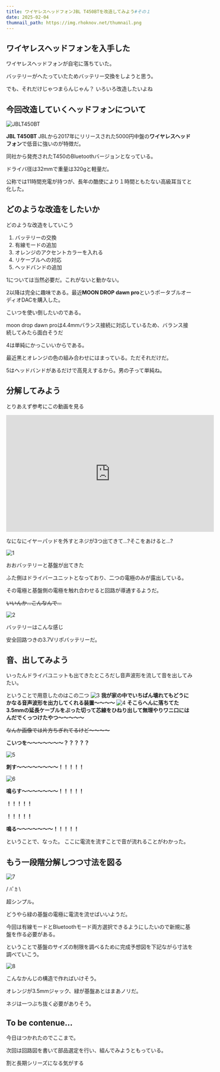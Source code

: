 ```yaml
---
title: ワイヤレスヘッドフォンJBL T450BTを改造してみよう#その１
date: 2025-02-04
thumnail_path: https://img.rhoknov.net/thumnail.png
---
```


## ワイヤレスヘッドフォンを入手した

ワイヤレスヘッドフォンが自宅に落ちていた。

バッテリーがへたっていたためバッテリー交換をしようと思う。

でも、それだけじゃつまらんじゃん？ いろいろ改造したいよね

## 今回改造していくヘッドフォンについて

![JBLT450BT](https://img.rhoknov.net\450BT_black_angle_01-1606x1606px.jpg)

**JBL T450BT**
JBLから2017年にリリースされた5000円中盤の**ワイヤレスヘッドフォン**で低音に強いのが特徴だ。

同社から発売されたT450のBluetoothバージョンとなっている。

ドライバ径は32mmで重量は320gと軽量だ。

公称では11時間充電が持つが、長年の酷使により１時間ともたない高級耳当てと化した。

## どのような改造をしたいか

どのような改造をしていこう

1. バッテリーの交換
2. 有線モードの追加
3. オレンジのアクセントカラーを入れる
4. リケーブルへの対応
5. ヘッドバンドの追加

1については当然必要だ。これがないと動かない。

2以降は完全に趣味である。最近**MOON DROP dawn
pro**というポータブルオーディオDACを購入した。

こいつを使い倒したいのである。

moon drop dawn
proは4.4mmバランス接続に対応しているため、バランス接続してみたら面白そうだ

4は単純にかっこいいからである。

最近黒とオレンジの色の組み合わせにはまっている。ただそれだけだ。

5はヘッドバンドがあるだけで高見えするから。男の子って単純ね。

## 分解してみよう

とりあえず参考にこの動画を見る

<iframe width="560" height="315" src="https://www.youtube.com/embed/j61LaWcByOM?si=ijVutsoRyQFQPIFw" title="YouTube video player" frameborder="0" allow="accelerometer; autoplay; clipboard-write; encrypted-media; gyroscope; picture-in-picture; web-share" referrerpolicy="strict-origin-when-cross-origin" allowfullscreen></iframe>

なになにイヤーパッドを外すとネジが3つ出てきて...?そこをあけると...?

![1](https://img.rhoknov.net\AP1GczPQciAPTBr3llkXB1FfrY6dmsA4.png)

おおバッテリーと基盤が出てきた

ふた側はドライバーユニットとなっており、二つの電極のみが露出している。

その電極と基盤側の電極を触れ合わせると回路が導通するようだ。

~~いいんか...こんなんで...~~

![2](https://img.rhoknov.net\AP1GczN8Vk2DZXuQ2-V1S5XWFTMB0To6.png)

バッテリーはこんな感じ

安全回路つきの3.7Vリポバッテリーだ。

## 音、出してみよう

いったんドライバユニットも出てきたところだし音声波形を流して音を出してみたい。

ということで用意したのはこの二つ
![3](https://img.rhoknov.net\AP1GczMeXMCEd9omSydB1eVsNcZYeGQx.png)
**我が家の中でいちばん壊れてもどうにかなる音声波形を出力してくれる装置～～～～**
![4](https://img.rhoknov.net\AP1GczNgfkbssdZNZn8cH7VIzUt_mzmu.png)
**そこらへんに落ちてた3.5mmの延長ケーブルをぶった切って芯線をひねり出して無理やりワニ口にはんだでくっつけたやつ～～～～～**

~~なんか画像では片方ちぎれてるけど～～～～~~

**こいつを～～～～～～～？？？？？**

![5](https://img.rhoknov.net/plboq-pdiik.gif)

**刺す～～～～～～～～！！！！！**

![6](https://img.rhoknov.net/IMG_3205.gif)

**鳴らす～～～～～～～！！！！！**

**！！！！！**

**！！！！！**

**鳴る～～～～～～～！！！！！**

ということで、なった。 ここに電流を流すことで音が流れることがわかった。

## もう一段階分解しつつ寸法を図る

![7](https://img.rhoknov.net/AP1GczMnjcqh6DyxjNZNiwV2cdjXJxyW.png)

/ ﾊﾟｶ \

超シンプル。

どうやら緑の基盤の電極に電流を流せばいいようだ。

今回は有線モードとBluetoothモード両方選択できるようにしたいので新規に基盤を作る必要がある。

ということで基盤のサイズの制限を調べるために完成予想図を下記ながら寸法を調べていこう。

![8](https://img.rhoknov.net\AP1GczOThvdHdA1B1WZyXk0Y6KTXlWKX.png)

こんなかんじの構造で作ればいけそう。

オレンジが3.5mmジャック、緑が基盤あとはまあノリだ。

ネジは一つぶち抜く必要がありそう。

## To be contenue...

今日はつかれたのでここまで。

次回は回路図を書いて部品選定を行い、組んでみようともっている。

割と長期シリーズになる気がする
